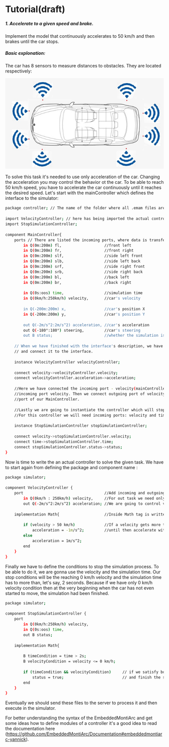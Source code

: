 # Tutorial(draft)

##### 1. Accelerate to a given speed and brake.
Implement the model that continuously accelerates to 50 km/h and then brakes until the car stops.
    
##### Basic explonation:
The car has 8 sensors to measure distances to obstacles. They are located respectively: 

![alt text](../tutorialText/car_with_sensors.jpg)

To solve this task it's needed to use only acceleration of the car. Changing the acceleration you may control the behavior ot the car. To be able to reach 50 km/h speed, you have to accelerate the car continuously until it reaches the desired speed. Let's start with the mainController which defines the interface to the simulator:

```sh
package controller; // The name of the folder where all .emam files are located.

import VelocityController; // here has being imported the actual controller
import StopSimulationController;

component MainController{
    ports // There are listed the incoming ports, where data is transferred from the sensors.
        in Q(0m:200m) fl,                   //front left
        in Q(0m:200m) fr,                   //front right
        in Q(0m:200m) slf,                  //side left front
        in Q(0m:200m) slb,                  //side left back
        in Q(0m:200m) srf,                  //side right front
        in Q(0m:200m) srb,                  //side right back
        in Q(0m:200m) bl,                   //back left
        in Q(0m:200m) br,                   //back right

        in Q(0s:oos) time,                  //simulation time
        in Q(0km/h:250km/h) velocity,       //car's velocity

        in Q(-200m:200m) x,                 //car's position X
        in Q(-200m:200m) y,                 //car's position Y

        out Q(-2m/s^2:2m/s^2) acceleration, //car's acceleration 
        out Q(-180°:180°) steering,         //car's steering
        out B status;                       //whether the simulation is still running

    // When we have finished with the interface's description, we have to instantiate the actual controller
    // and connect it to the interface.

    instance VelocityController velocityController;

    connect velocity->velocityController.velocity;
    connect velocityController.acceleration->acceleration;

    //Here we have connected the incoming port - velocity(mainController) to our instantiated controller and its corresponding 
    //incoming port velocity. Then we connect outgoing port of velocityController.acceleration to the outgoing
    //port of our MainController.

    //Lastly we are going to instantiate the controller which will stop the execution when the conditions will be reached.
    //For this controller we will need incoming ports: velocity and time and outgoing: status. Connect them correspondingly.

    instance StopSimulationController stopSimulationController;

    connect velocity->stopSimulationController.velocity;
    connect time->stopSimulationController.time;
    connect stopSimulationController.status->status;
}
```
Now is time to write the an actual controller to solve the given task. We have to start again from defining the package
and component name :

```sh
package simulator;

component VelocityController {
	port                                    //Add incoming and outgoing ports
		in Q(0km/h : 250km/h) velocity,     //For out task we need only the velocity and acceleration
		out Q(-2m/s^2:2m/s^2) acceleration; //We are going to control velocity just changing the acceleration

	implementation Math{                    //Inside Math tag is written the logic of the controller

    	if (velocity > 50 km/h)             //If a velocity gets more than 50 km/h then start to brake
    	    acceleration = -1m/s^2;         //until then accelerate with 1m/s^2.
    	else
    	    acceleration = 1m/s^2;
        end
	}
}
```

Finally we have to define the conditions to stop the simulation process. To be able to do it, we are gonna use the velocity and the simulation time. Our stop conditions will be the reaching 0 km/h velocity and the simulation time has to more than, let's say, 2 seconds. Because if we have only 0 km/h velocity condition then at the very beginning when the car has not even started to move, the simulation had been finished.  

```sh
package simulator;

component StopSimulationController {
    port
        in Q(0km/h:250km/h) velocity,
        in Q(0s:oos) time,
        out B status;

    implementation Math{

        B timeCondition = time > 2s;
        B velocityCondition = velocity <= 0 km/h;

        if (timeCondition && velocityCondition)     // if we satisfy both these conditions then set status to true
            status = true;                          // and finish the simulation.
        end
    }
}
```

Eventually we should send these files to the server to process it and then execute in the simulator.

For better understanding the syntax of the EmbeddedMontiArc and get some ideas how to define modules of a controller it's a good idea to read the documentation here (https://github.com/EmbeddedMontiArc/Documentation#embeddedmontiarc-yannick).
